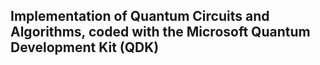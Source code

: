 ## Implementation of Quantum Circuits and Algorithms, coded with the Microsoft Quantum Development Kit (QDK)
